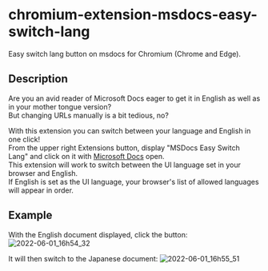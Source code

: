 # chromium-extension-msdocs-easy-switch-lang
Easy switch lang button on msdocs for Chromium (Chrome and Edge).

## Description
Are you an avid reader of Microsoft Docs eager to get it in English as well as in your mother tongue version?
<br>But changing URLs manually is a bit tedious, no?

With this extension you can switch between your language and English in one click!
<br>From the upper right Extensions button, display "MSDocs Easy Switch Lang" and click on it with [Microsoft Docs](https://docs.microsoft.com/en-us/) open.
<br>This extension will work to switch between the UI language set in your browser and English.
<br>If English is set as the UI language, your browser's list of allowed languages will appear in order.


## Example
With the English document displayed, click the button: 
![2022-06-01_16h54_32](https://user-images.githubusercontent.com/12545287/171356671-b4c7fc06-9b0d-4a24-a0ea-520175522351.png)

It will then switch to the Japanese document:
![2022-06-01_16h55_51](https://user-images.githubusercontent.com/12545287/171356892-7bb0242f-91ce-492f-bea0-9462a4f3ff5e.png)
